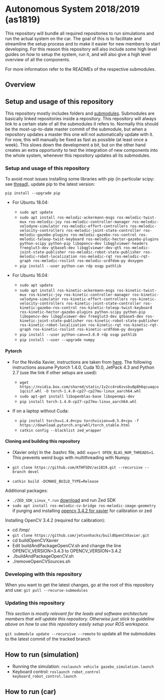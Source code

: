 # Autonomous System 2018/2019 (as1819)

This repository will bundle all required repositories to run simulations and run the actual system on the car. The goal of this is to facilitate and streamline the setup process and to make it easier for new members to start developing. For this reason this repository will also include some high level guides on how to setup the system, run it, and will also give a high level overview of all the components.

For more information refer to the READMEs of the respective submodules.

## Overview


## Setup and usage of this repository
This repository mostly includes folders and [submodules](https://git-scm.com/book/en/v2/Git-Tools-Submodules). Submodules are basically linked repositories inside a repository. This repository will always link to a certain state of all the submodules it refers to. Normally this should be the most-up-to-date master commit of the submodule, but when a repository updates a master this one will not automatically update with it. For now, this will manually be fixed as fast as possible (at least once a week). This slows down the development a bit, but on the other hand creates an extra opportunity to test the integration of new components into the whole system, whenever this repository updates all its submodules.

### Setup and usage of this repository

To avoid most issues installing some libraries with pip (in particular scipy: see [thread](https://stackoverflow.com/questions/26575587/cant-install-scipy-through-pip)), update pip to the latest version:

```
pip install --upgrade pip
```

- For Ubuntu 18.04:
  - ```sudo apt update```
  - ```sudo apt install ros-melodic-ackermann-msgs ros-melodic-twist-mux ros-melodic-joy ros-melodic-controller-manager ros-melodic-velodyne-simulator ros-melodic-effort-controllers ros-melodic-velocity-controllers ros-melodic-joint-state-controller ros-melodic-gazebo-plugins ros-melodic-gazebo-ros-control ros-melodic-teleop-twist-keyboard ros-melodic-hector-gazebo-plugins python-scipy python-pip libopencv-dev libqglviewer-headers freeglut3-dev qtbase5-dev libqglviewer-dev-qt5 ros-melodic-joint-state-publisher ros-melodic-robot-state-publisher ros-melodic-robot-localization ros-melodic-rqt ros-melodic-rqt-graph ros-melodic-roslint ros-melodic-urdfdom-py doxygen```
  - ```pip install --user python-can rdp osqp pathlib```


- For Ubuntu 16.04:
  - ```sudo apt update```
  - ```sudo apt install ros-kinetic-ackermann-msgs ros-kinetic-twist-mux ros-kinetic-joy ros-kinetic-controller-manager ros-kinetic-velodyne-simulator ros-kinetic-effort-controllers ros-kinetic-velocity-controllers ros-kinetic-joint-state-controller ros-kinetic-gazebo-ros-control ros-kinetic-teleop-twist-keyboard ros-kinetic-hector-gazebo-plugins python-scipy python-pip libopencv-dev libqglviewer-dev freeglut3-dev qtbase5-dev ros-kinetic-joint-state-publisher ros-kinetic-robot-state-publisher ros-kinetic-robot-localization ros-kinetic-rqt ros-kinetic-rqt-graph ros-kinetic-roslint ros-kinetic-urdfdom-py doxygen```
  - ```pip install --user python-can==3.0.0 rdp osqp pathlib```
  - ```pip install --user --upgrade numpy```

#### Pytorch ####

- For the Nvidia Xavier, instructions are taken from [here](https://forums.developer.nvidia.com/t/pytorch-for-jetson-nano-version-1-5-0-now-available/72048). The following instructions assume Pytorch 1.4.0, Cuda 10.0, JetPack 4.3 and Python 2.7 (use the link if other setups are used):
  - ```wget https://nvidia.box.com/shared/static/1v2cc4ro6zvsbu0p8h6qcuaqco1qcsif.whl -O torch-1.4.0-cp27-cp27mu-linux_aarch64.whl```
  - ```sudo apt-get install libopenblas-base libopenmpi-dev ```
  - ```pip install torch-1.4.0-cp27-cp27mu-linux_aarch64.whl```

- If on a laptop without Cuda:
  - ```pip install torch==1.4.0+cpu torchvision==0.5.0+cpu -f https://download.pytorch.org/whl/torch_stable.html```
  - ```catkin config --blacklist zed_wrapper```

#### Cloning and building this repository ####

- (Xavier only) In the .bashrc file, add: `export OPEN_BLAS_NUM_THREADS=1`. This prevents weird bugs with multithreading with Numpy.


- ```git clone https://github.com/KTHFSDV/as1819.git --recursive --branch devel```
- ```catkin build -DCMAKE_BUILD_TYPE=Release```


Additional packages:
- ```./ZED_SDK_Linux_*.run``` [download](https://download.stereolabs.com/zedsdk/3.1/jp43/jetsons) and run Zed SDK
- ```sudo apt install ros-melodic-cv-bridge ros-melodic-image-geometry ``` if purging and installing [opencv 3.4.2 for xavier](https://www.jetsonhacks.com/2018/11/08/build-opencv-3-4-on-nvidia-jetson-agx-xavier-developer-kit/) for calibration or zed

Installing OpenCV 3.4.2 (required for calibration):
- cd /tmp/
- ```git clone https://github.com/jetsonhacks/buildOpenCVXavier.git```
- cd buildOpenCVXavier
- Edit buildAndPackageOpenCV.sh and change the line OPENCV_VERSION=3.4.3 to OPENCV_VERSION=3.4.2
- ./buildAndPackageOpenCV.sh
- ./removeOpenCVSources.sh


### Developing with this repository
When you want to get the latest changes, go at the root of this repository and use:
```git pull --recurse-submodules```


### Updating this repository
*This section is mostly relevant for the leads and software architecture members that will update this repository. Otherwise just stick to guideline above on how to use this repository easily setup your ROS workspace.*

`git submodule update --recursive --remote` to update all the submodules to the latest commit of the tracked branch

## How to run (simulation)

- Running the simulation: ```roslaunch vehicle gazebo_simulation.launch```
- Keyboard control: ```roslaunch robot_control keyboard_robot_control.launch```

## How to run (car)
